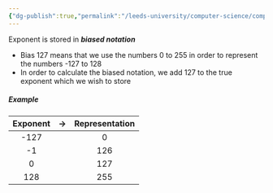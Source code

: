 ```yaml
---
{"dg-publish":true,"permalink":"/leeds-university/computer-science/compulsory-modules/computer-architecture/section-4-representing-numbers/127-bias-notation/"}
---
```


Exponent is stored in ***biased notation***
- Bias 127 means that we use the numbers 0 to 255 in order to represent the numbers -127 to 128
- In order to calculate the biased notation, we add 127 to the true exponent which we wish to store
##### Example
| Exponent | $\to$ |Representation |
| :--: | :--: | :--: |
|-127 || 0 |
| -1 || 126 |
| 0 || 127 |
| 128 || 255 |

